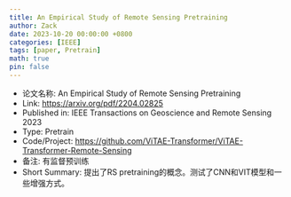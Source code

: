 ```yaml
---
title: An Empirical Study of Remote Sensing Pretraining
author: Zack
date: 2023-10-20 00:00:00 +0800
categories: [IEEE]
tags: [paper, Pretrain]
math: true
pin: false
---
```

- 论文名称: An Empirical Study of Remote Sensing Pretraining
- Link: https://arxiv.org/pdf/2204.02825
- Published in: IEEE Transactions on Geoscience and Remote Sensing 2023
- Type: Pretrain
- Code/Project: https://github.com/ViTAE-Transformer/ViTAE-Transformer-Remote-Sensing
- 备注: 有监督预训练
- Short Summary: 提出了RS pretraining的概念。测试了CNN和VIT模型和一些增强方式。
